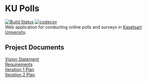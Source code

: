 # KU Polls
[![Build Status](https://app.travis-ci.com/tboonma/ku-polls.svg?branch=main)](https://app.travis-ci.com/tboonma/ku-polls)
[![codecov](https://codecov.io/gh/tboonma/ku-polls/branch/main/graph/badge.svg?token=2MWQ6V5ND5)](https://codecov.io/gh/tboonma/ku-polls)    
Web application for conducting online polls and surveys in [Kasetsart University](https://www.ku.ac.th/).

## Project Documents
[Vision Statement](../../wiki/Vision%20Statement)    
[Requirements](../../wiki/Requirements)    
[Iteration 1 Plan](../../wiki/Iteration%201%20Plan)   
[Iteration 2 Plan](../../wiki/Iteration%202%20Plan)
